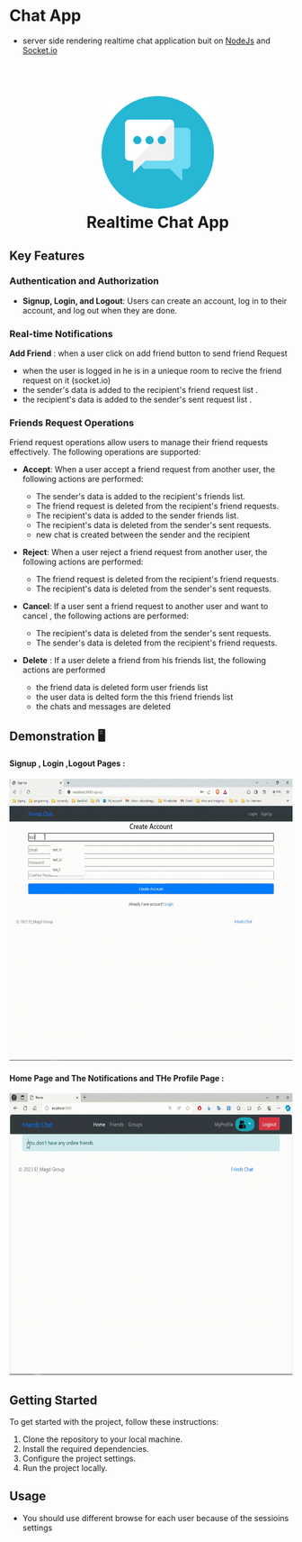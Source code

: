 # Chat App

- server side rendering realtime chat application buit on [NodeJs](https://nodejs.org) and [Socket.io](https://socket.io)
  <h1 align="center">
    <br>
  <img src="https://github.com/aboodmagdy1/Chat-App/blob/main/public/imgs/chat-app.png" alt="Chat App" width="200">
    <br>
   Realtime Chat App

    <br>
  </h1>

## Key Features

### Authentication and Authorization

- **Signup, Login, and Logout**: Users can create an account, log in to their account, and log out when they are done.

### Real-time Notifications

**Add Friend** : when a user click on add friend button to send friend Request 
- when the user is logged in he is in a unieque room to recive the friend request on it (socket.io) 
- the sender's data is added to the recipient's friend request list .
- the recipient's data is added to the sender's sent request list .

### Friends Request Operations

Friend request operations allow users to manage their friend requests effectively. The following operations are supported:

- **Accept**: When a user accept a friend request from another user, the following actions are performed:

  - The sender's data is added to the recipient's friends list.
  - The friend request is deleted from the recipient's friend requests.
  - The recipient's data is added to the sender friends list.
  - The recipient's data is deleted from the sender's sent requests.
  - new chat is created between the sender and the recipient

- **Reject**: When a user reject a friend request from another user, the following actions are performed:

  - The friend request is deleted from the recipient's friend requests.
  - The recipient's data is deleted from the sender's sent requests.

- **Cancel**: If a user sent a friend request to another user and want to cancel , the following actions are performed:

  - The recipient's data is deleted from the sender's sent requests.
  - The sender's data is deleted from the recipient's friend requests.

- **Delete** : If a user delete a friend from his friends list, the following actions are performed
  - the friend data is deleted form user friends list
  - the user data is delted form the this friend friends list
  - the chats and messages are deleted


## Demonstration 🖥️
#### Signup , Login ,Logout Pages :
  <img src="https://github.com/aboodmagdy1/Chat-App/blob/main/public/videos/auth.gif" alt="Chat App" width="900"  height="500" >

#### Home Page and The Notifications and THe Profile Page :
  <img src="https://github.com/aboodmagdy1/Chat-App/blob/main/public/videos/notification.gif" alt="Chat App" width="900"  height="500" >

<!-- #### Friends Page and Operations  :
  <img src="https://github.com/aboodmagdy1/Chat-App/blob/main/public/videos/notification.gif" alt="Chat App" width="900"  height="500" > -->


## Getting Started

To get started with the project, follow these instructions:

1. Clone the repository to your local machine.
2. Install the required dependencies.
3. Configure the project settings.
4. Run the project locally.

## Usage

- You should use different browse for each user because of the sessioins settings
